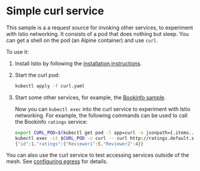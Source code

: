 # Simple curl service

This sample is a a request source for invoking other services, to experiment with Istio networking.
It consists of a pod that does nothing but sleep. You can get a shell on the pod (an Alpine container) and use `curl`.

To use it:

1. Install Istio by following the [installation instructions](https://istio.io/docs/setup/).

1. Start the curl pod:

    ```bash
    kubectl apply -f curl.yaml
    ```

1. Start some other services, for example, the [Bookinfo sample](https://istio.io/docs/examples/bookinfo/).

    Now you can `kubectl exec` into the curl service to experiment with Istio networking.
    For example, the following commands can be used to call the Bookinfo `ratings` service:

    ```bash
    export CURL_POD=$(kubectl get pod -l app=curl -o jsonpath={.items..metadata.name})
    kubectl exec -it $CURL_POD -c curl -- curl http://ratings.default.svc.cluster.local:9080/ratings/1
    {"id":1,"ratings":{"Reviewer1":5,"Reviewer2":4}}
    ```

You can also use the curl service to test accessing services outside of the mesh.
See [configuring egress](https://istio.io/docs/tasks/traffic-management/egress/) for details.
